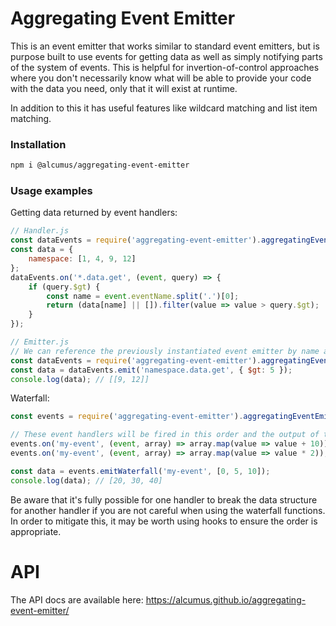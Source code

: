 # Aggregating Event Emitter

This is an event emitter that works similar to standard event emitters, but is purpose built to use events for getting
data as well as simply notifying parts of the system of events. This is helpful for invertion-of-control approaches
where you don't necessarily know what will be able to provide your code with the data you need, only that it will
exist at runtime.

In addition to this it has useful features like wildcard matching and list item matching.

### Installation

```sh
npm i @alcumus/aggregating-event-emitter
```

### Usage examples

Getting data returned by event handlers:

```js
// Handler.js
const dataEvents = require('aggregating-event-emitter').aggregatingEventEmitter({ name: 'data', wildcards: true });
const data = {
    namespace: [1, 4, 9, 12]
};
dataEvents.on('*.data.get', (event, query) => {
    if (query.$gt) {
        const name = event.eventName.split('.')[0];
        return (data[name] || []).filter(value => value > query.$gt);
    }
});

// Emitter.js
// We can reference the previously instantiated event emitter by name and don't need to provide other options to it.
const dataEvents = require('aggregating-event-emitter').aggregatingEventEmitter({ name: 'data' });
const data = dataEvents.emit('namespace.data.get', { $gt: 5 });
console.log(data); // [[9, 12]]
```

Waterfall:

```js
const events = require('aggregating-event-emitter').aggregatingEventEmitter();

// These event handlers will be fired in this order and the output of the first will be passed to the input of the second.
events.on('my-event', (event, array) => array.map(value => value + 10));
events.on('my-event', (event, array) => array.map(value => value * 2));

const data = events.emitWaterfall('my-event', [0, 5, 10]);
console.log(data); // [20, 30, 40]
```

Be aware that it's fully possible for one handler to break the data structure for another handler if you are not careful when
using the waterfall functions. In order to mitigate this, it may be worth using hooks to ensure the order is appropriate.

# API

The API docs are available here: https://alcumus.github.io/aggregating-event-emitter/

